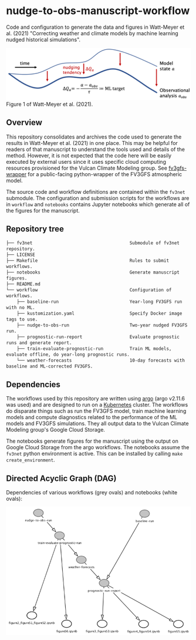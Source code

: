 # nudge-to-obs-manuscript-workflow
Code and configuration to generate the data and figures in Watt-Meyer et al. (2021) "Correcting weather and climate models by machine learning nudged historical simulations".

![Nudging schematic](notebooks/figure1.png)
Figure 1 of Watt-Meyer et al. (2021).

## Overview
This repository consolidates and archives the code used to generate the results in Watt-Meyer et al. (2021) in one place. This may be helpful for readers of that manuscript to understand the tools used and details of the method. However, it is not expected that the code here will be easily executed by external users since it uses specific cloud computing resources provisioned for the Vulcan Climate Modeling group. See [fv3gfs-wrapper](https://github.com/VulcanClimateModeling/fv3gfs-wrapper) for a public-facing python-wrapper of the FV3GFS atmospheric model.

The source code and workflow definitions are contained within the `fv3net` submodule. The configuration and submission scripts for the workflows are in `workflow` and `notebooks` contains Jupyter notebooks which generate all of the figures for the manuscript.

## Repository tree
```
├── fv3net                                     Submodule of fv3net repository.
├── LICENSE
├── Makefile                                   Rules to submit workflows.
├── notebooks                                  Generate manuscript figures.
├── README.md
└── workflow                                   Configuration of workflows.
    ├── baseline-run                           Year-long FV3GFS run with no ML.
    ├── kustomization.yaml                     Specify Docker image tags to use.
    ├── nudge-to-obs-run                       Two-year nudged FV3GFS run.
    ├── prognostic-run-report                  Evaluate prognostic runs and generate report.
    ├── train-evaluate-prognostic-run          Train ML models, evaluate offline, do year-long prognostic runs.
    └── weather-forecasts                      10-day forecasts with baseline and ML-corrected FV3GFS.
```

## Dependencies

The workflows used by this repository are written using [argo](https://argoproj.github.io/projects/argo) (argo v2.11.6 was used) and are designed to run on a [Kubernetes](https://kubernetes.io) cluster. The workflows do disparate things such as run the FV3GFS model, train machine learning models and compute diagnostics related to the performance of the ML models and FV3GFS simulations. They all output data to the Vulcan Climate Modeling group's Google Cloud Storage.

The notebooks generate figures for the manuscript using the output on Google Cloud Storage from the argo workflows. The notebooks assume the `fv3net` python environment is active. This can be installed by calling `make create_environment`.

## Directed Acyclic Graph (DAG)

Dependencies of various workflows (grey ovals) and notebooks (white ovals):

![DAG](dag.png)

